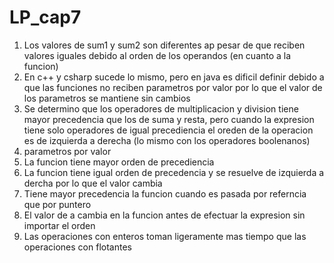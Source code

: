 # LP_cap7
1. Los valores de sum1 y sum2 son diferentes ap pesar de que reciben valores iguales debido al orden de los operandos (en cuanto a la funcion)
2. En c++ y csharp sucede lo mismo, pero en java es dificil definir debido a que las funciones no reciben parametros por valor por lo que el valor de los parametros se mantiene sin cambios
3. Se determino que los operadores de multiplicacion y division tiene mayor precedencia que los de suma y resta, pero cuando la expresion tiene solo operadores de igual precediencia el oreden de la operacion es de izquierda a derecha (lo mismo con los operadores boolenanos)
4. parametros por valor
5. La funcion tiene mayor orden de precediencia
6. La funcion tiene igual orden de precedencia y se resuelve de izquierda a dercha por lo que el valor cambia
7. Tiene mayor precedencia la funcion cuando es pasada por referncia que por puntero
8. El valor de a cambia en la funcion antes de efectuar la expresion sin importar el orden
9. Las operaciones con enteros toman ligeramente mas tiempo que las operaciones con flotantes
